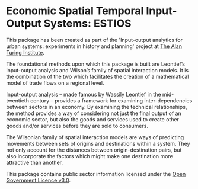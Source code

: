 # Economic Spatial Temporal Input-Output Systems: ESTIOS

This package has been created as part of the 'Input-output analytics for urban systems: experiments in history and planning' project at [The Alan Turing Institute](https://www.turing.ac.uk/).

The foundational methods upon which this package is built are Leontief’s input-output analysis and Wilson’s family of spatial interaction models. It is the combination of the two which facilitates the creation of a mathematical model of trade flows on a regional level.

Input-output analysis
– made famous by Wassily Leontief in the mid-twentieth century
– provides a framework for examining inter-dependencies between sectors in an economy.
By examining the technical relationships, the method provides a way of considering not just the final output of an economic sector, but also the goods and services used to create other goods and/or services before they are sold to consumers.

The Wilsonian family of spatial interaction models are ways of predicting movements between sets of origins and destinations within a system. They not only account for the distances between origin-destination pairs, but also incorporate the factors which might make one destination more attractive than another.

This package contains public sector information licensed under the [Open Government Licence v3.0](https://www.nationalarchives.gov.uk/doc/open-government-licence/version/3/).
